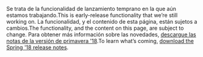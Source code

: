 <span data-ttu-id="eae57-101">Se trata de la funcionalidad de lanzamiento temprano en la que aún estamos trabajando.</span><span class="sxs-lookup"><span data-stu-id="eae57-101">This is early-release functionality that we’re still working on.</span></span> <span data-ttu-id="eae57-102">La funcionalidad, y el contenido de esta página, están sujetos a cambios.</span><span class="sxs-lookup"><span data-stu-id="eae57-102">The functionality, and the content on this page, are subject to change.</span></span> <span data-ttu-id="eae57-103">Para obtener más información sobre las novedades, [descargue las notas de la versión de primavera '18](http://download.microsoft.com/download/1/C/0/1C0A4DB7-9CE8-4D25-AC7F-65579E713BA8/ReleaseNotes_Dynamics365_03192018.pdf).</span><span class="sxs-lookup"><span data-stu-id="eae57-103">To learn what’s coming, [download the Spring '18 release notes](http://download.microsoft.com/download/1/C/0/1C0A4DB7-9CE8-4D25-AC7F-65579E713BA8/ReleaseNotes_Dynamics365_03192018.pdf).</span></span>

